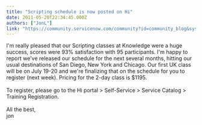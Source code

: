 ```yaml
---
title: "Scripting schedule is now posted on Hi"
date: 2011-05-20T22:34:45.000Z
authors: ["JonL"]
link: "https://community.servicenow.com/community?id=community_blog&sys_id=3c1eae2ddbd0dbc01dcaf3231f961996"
---
```

<p>I'm really pleased that our Scripting classes at Knowledge were a huge success, scores were 93% satisfaction with 95 participants. I'm happy to report we've released our schedule for the next several months, hitting our usual destinations of San Diego, New York and Chicago. Our first UK class will be on July 19-20 and we're finalizing that on the schedule for you to register (next week). Pricing for the 2-day class is $1195. <br/><br/>To register, please go to the Hi portal &gt; Self-Service &gt; Service Catalog &gt; Training Registration.<br/><br/>All the best,<br/>jon</p>
